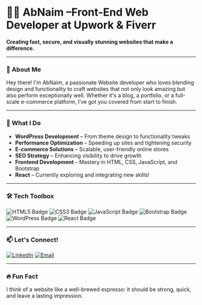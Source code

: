 # 👨‍💻 AbNaim –Front-End Web Developer at Upwork & Fiverr
**Creating fast, secure, and visually stunning websites that make a difference.**

---

### 🌟 About Me
Hey there! I'm AbNaim, a passionate Website developer who loves blending design and functionality to craft websites that not only look amazing but also perform exceptionally well. Whether it's a blog, a portfolio, or a full-scale e-commerce platform, I’ve got you covered from start to finish.

---

### 🚀 What I Do
- **WordPress Development** – From theme design to functionality tweaks
- **Performance Optimization** – Speeding up sites and tightening security
- **E-commerce Solutions** – Scalable, user-friendly online stores
- **SEO Strategy** – Enhancing visibility to drive growth
- **Frontend Development** – Mastery in HTML, CSS, JavaScript, and Bootstrap
- **React** – Currently exploring and integrating new skills!

---

### 🛠 Tech Toolbox

![HTML5 Badge](https://img.shields.io/badge/HTML5-E34F26?style=flat-square&logo=html5&logoColor=white)
![CSS3 Badge](https://img.shields.io/badge/CSS3-1572B6?style=flat-square&logo=css3&logoColor=white)
![JavaScript Badge](https://img.shields.io/badge/JavaScript-F7DF1E?style=flat-square&logo=javascript&logoColor=black)
![Bootstrap Badge](https://img.shields.io/badge/Bootstrap-563D7C?style=flat-square&logo=bootstrap&logoColor=white)
![WordPress Badge](https://img.shields.io/badge/WordPress-21759B?style=flat-square&logo=wordpress&logoColor=white)
![React Badge](https://img.shields.io/badge/React-61DAFB?style=flat-square&logo=react&logoColor=black)

---

### 📫 Let's Connect!

[![LinkedIn](https://img.shields.io/badge/LinkedIn-0077B5?style=flat-square&logo=linkedin&logoColor=white)](https://www.linkedin.com/in/ab-naim/)
[![Email](https://img.shields.io/badge/Email-D14836?style=flat-square&logo=gmail&logoColor=white)](mailto:business.abnaim@gmail.com)


---

### 🔥 Fun Fact
I think of a website like a well-brewed espresso: it should be strong, quick, and leave a lasting impression.

<!---
AbNaim/AbNaim – Unique profile README layout designed to reflect personality and professional skills in web development.
--->
